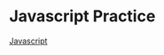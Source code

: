 # Javascript Practice


[Javascript](http://www.liaoxuefeng.com/wiki/001434446689867b27157e896e74d51a89c25cc8b43bdb3000)